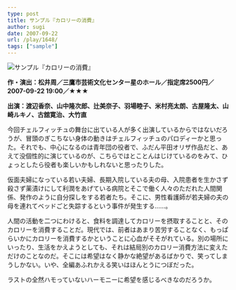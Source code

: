 ```yaml
---
type: post
title: サンプル『カロリーの消費』
author: sugi
date: 2007-09-22
url: /play/1648/
tags: ["sample"]
---
```

<img src="/images/play/20070922.jpg" alt="サンプル『カロリーの消費』" class="alignleft" />

**作・演出：松井周／三鷹市芸術文化センター星のホール／指定席2500円／2007-09-22 19:00／★★★**

**出演：渡辺香奈、山中隆次郎、辻美奈子、羽場睦子、米村亮太朗、古屋隆太、山崎ルキノ、古舘寛治、大竹直**

今回チェルフィッチュの舞台に出ている人が多く出演しているからではないだろうが、冒頭のぎこちない身体の動きはチェルフィッチュのパロディーかと思った。それでも、中心になるのは青年団の役者で、ふだん平田オリザ作品だと、あえて没個性的に演じているのが、こちらではとことんはじけているのをみて、ひょっとしたら役者も楽しいかもしれないと思ったりした。

仮面夫婦になっている若い夫婦、長期入院している夫の母、入院患者を生かさず殺さず薬漬けにして利潤をあげている病院とそこで働く人々のただれた人間関係、発作のように自分探しをする若者たち。そこに、男性看護師が若夫婦の夫の母を連れてベッドごと失踪するという事件が発生する......。

人間の活動を二つにわけると、食料を調達してカロリーを摂取することと、そのカロリーを消費することだ。現代では、前者はあまり苦労することなく、もっぱらいかにカロリーを消費するかということに心血がそそがれている。別の場所にいったり、生活をかえようとしても、それは結局別のカロリー消費方法に変えただけのことなのだ。そこには希望はなく静かな絶望があるばかりで、笑ってしまうしかない。いや、全編あふれかえる笑いはほんとうにつぼだった。

ラストの全然ハモっていないハーモニーに希望を感じるべきなのだろうか。
